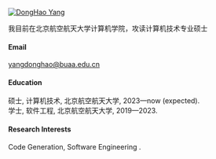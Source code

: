 

[![DongHao Yang](https://img.shields.io/badge/senli1073-github-blue?logo=github)](https://github.com/yangdonghao621)

我目前在北京航空航天大学计算机学院，攻读计算机技术专业硕士

#### Email
yangdonghao@buaa.edu.cn

#### Education
硕士, 计算机技术, 北京航空航天大学, 2023—now (expected).\
学士, 软件工程, 北京航空航天大学, 2019—2023.

#### Research Interests
Code Generation, Software Engineering .

